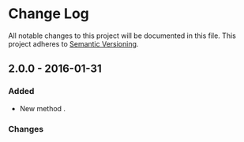# Change Log
All notable changes to this project will be documented in this file.
This project adheres to [Semantic Versioning](http://semver.org/).

## 2.0.0 - 2016-01-31

### Added
- New method .

### Changes
